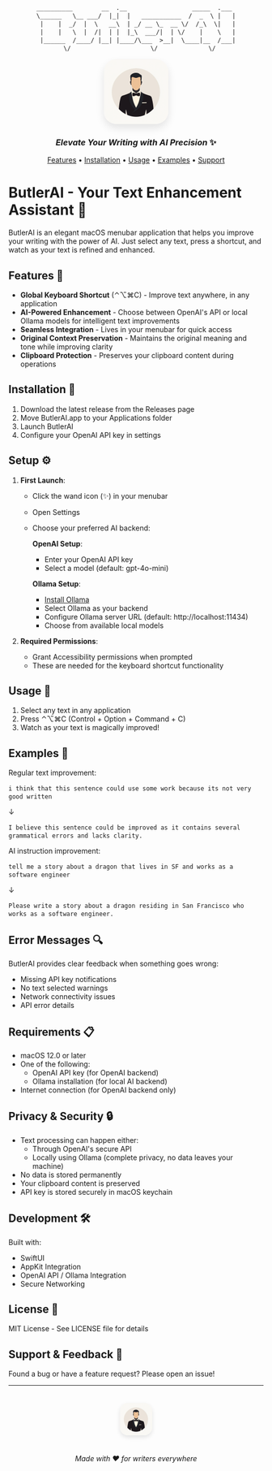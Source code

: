 <div align="center">

```
__________        __  .__                  _____  .___ 
\______   \__ ___/  |_|  |   ___________  /  _  \ |   |
 |    |  _/  |  \   __\  | _/ __ \_  __ \/  /_\  \|   |
 |    |   \  |  /|  | |  |_\  ___/|  | \/    |    \   |
 |______  /____/ |__| |____/\___  >__|  \____|__  /___|
        \/                      \/              \/      
```

<img src="appstore.png" width="128" height="128" style="border-radius: 20%; box-shadow: 0 8px 16px rgba(0,0,0,0.1);">

### _Elevate Your Writing with AI Precision_ ✨

</div>

<p align="center">
  <a href="#features">Features</a> •
  <a href="#installation">Installation</a> •
  <a href="#usage">Usage</a> •
  <a href="#examples">Examples</a> •
  <a href="#support--feedback">Support</a>
</p>

# ButlerAI - Your Text Enhancement Assistant 🎩

ButlerAI is an elegant macOS menubar application that helps you improve your writing with the power of AI. Just select any text, press a shortcut, and watch as your text is refined and enhanced.

## Features 🌟

- **Global Keyboard Shortcut** (⌃⌥⌘C) - Improve text anywhere, in any application
- **AI-Powered Enhancement** - Choose between OpenAI's API or local Ollama models for intelligent text improvements
- **Seamless Integration** - Lives in your menubar for quick access
- **Original Context Preservation** - Maintains the original meaning and tone while improving clarity
- **Clipboard Protection** - Preserves your clipboard content during operations

## Installation 🚀

1. Download the latest release from the Releases page
2. Move ButlerAI.app to your Applications folder
3. Launch ButlerAI
4. Configure your OpenAI API key in settings

## Setup ⚙️

1. **First Launch**:
   - Click the wand icon (✨) in your menubar
   - Open Settings
   - Choose your preferred AI backend:

     **OpenAI Setup**:
     - Enter your OpenAI API key
     - Select a model (default: gpt-4o-mini)

     **Ollama Setup**:
     - [Install Ollama](https://ollama.ai/download)
     - Select Ollama as your backend
     - Configure Ollama server URL (default: http://localhost:11434)
     - Choose from available local models

2. **Required Permissions**:
   - Grant Accessibility permissions when prompted
   - These are needed for the keyboard shortcut functionality

## Usage 📝

1. Select any text in any application
2. Press ⌃⌥⌘C (Control + Option + Command + C)
3. Watch as your text is magically improved!

## Examples 🎯

Regular text improvement:
```
i think that this sentence could use some work because its not very good written
```
↓
```
I believe this sentence could be improved as it contains several grammatical errors and lacks clarity.
```

AI instruction improvement:
```
tell me a story about a dragon that lives in SF and works as a software engineer
```
↓
```
Please write a story about a dragon residing in San Francisco who works as a software engineer.
```

## Error Messages 🔍

ButlerAI provides clear feedback when something goes wrong:
- Missing API key notifications
- No text selected warnings
- Network connectivity issues
- API error details

## Requirements 📋

- macOS 12.0 or later
- One of the following:
  - OpenAI API key (for OpenAI backend)
  - Ollama installation (for local AI backend)
- Internet connection (for OpenAI backend only)

## Privacy & Security 🔒

- Text processing can happen either:
  - Through OpenAI's secure API
  - Locally using Ollama (complete privacy, no data leaves your machine)
- No data is stored permanently
- Your clipboard content is preserved
- API key is stored securely in macOS keychain

## Development 🛠️

Built with:
- SwiftUI
- AppKit Integration
- OpenAI API / Ollama Integration
- Secure Networking

## License 📄

MIT License - See LICENSE file for details

## Support & Feedback 💭

Found a bug or have a feature request? Please open an issue!

---

<div align="center">

<img src="appstore.png" width="64" height="64" style="border-radius: 16px; margin: 20px; box-shadow: 0 4px 8px rgba(0,0,0,0.1);">

_Made with ❤️ for writers everywhere_

</div>
